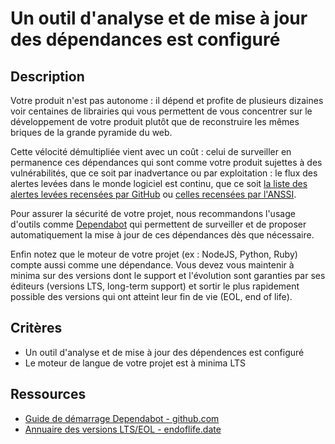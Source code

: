 # Un outil d'analyse et de mise à jour des dépendances est configuré

## Description

Votre produit n'est pas autonome : il dépend et profite de plusieurs
dizaines voir centaines de librairies qui vous permettent de vous
concentrer sur le développement de votre produit plutôt que de
reconstruire les mêmes briques de la grande pyramide du web.

Cette vélocité démultipliée vient avec un coût : celui de surveiller
en permanence ces dépendances qui sont comme votre produit sujettes à
des vulnérabilités, que ce soit par inadvertance ou par exploitation :
le flux des alertes levées dans le monde logiciel est continu, que ce
soit [la liste des alertes levées recensées par
GitHub](https://github.com/advisories) ou [celles recensées par
l'ANSSI](https://cert.ssi.gouv.fr/alerte/).

Pour assurer la sécurité de votre projet, nous recommandons l'usage
d'outils comme [Dependabot](https://github.com/dependabot) qui
permettent de surveiller et de proposer automatiquement la mise à jour
de ces dépendances dès que nécessaire.

Enfin notez que le moteur de votre projet (ex : NodeJS, Python, Ruby)
compte aussi comme une dépendance. Vous devez vous maintenir à minima
sur des versions dont le support et l'évolution sont garanties par ses
éditeurs (versions LTS, long-term support) et sortir le plus
rapidement possible des versions qui ont atteint leur fin de vie (EOL,
end of life).

## Critères

- Un outil d'analyse et de mise à jour des dépendences est configuré
- Le moteur de langue de votre projet est à minima LTS

## Ressources

- [Guide de démarrage Dependabot - github.com](https://docs.github.com/fr/code-security/getting-started/dependabot-quickstart-guide)
- [Annuaire des versions LTS/EOL - endoflife.date](https://endoflife.date/)
